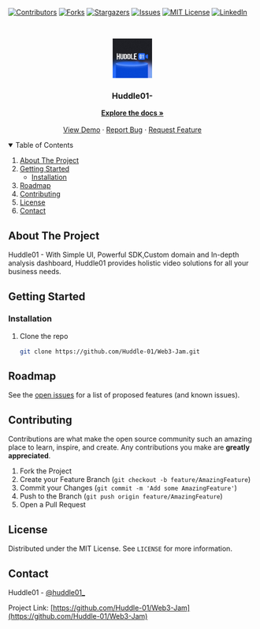 <!--
*** Thanks for checking out the Best-README-Template. If you have a suggestion
*** that would make this better, please fork the repo and create a pull request
*** or simply open an issue with the tag "enhancement".
*** Thanks again! Now go create something AMAZING! :D
-->

<!-- PROJECT SHIELDS -->
<!--
*** I'm using markdown "reference style" links for readability.
*** Reference links are enclosed in brackets [ ] instead of parentheses ( ).
*** See the bottom of this document for the declaration of the reference variables
*** for contributors-url, forks-url, etc. This is an optional, concise syntax you may use.
*** https://www.markdownguide.org/basic-syntax/#reference-style-links
-->

[![Contributors][contributors-shield]][contributors-url]
[![Forks][forks-shield]][forks-url]
[![Stargazers][stars-shield]][stars-url]
[![Issues][issues-shield]][issues-url]
[![MIT License][license-shield]][license-url]
[![LinkedIn][linkedin-shield]][linkedin-url]

<!-- PROJECT LOGO -->
<br />
<p align="center">
  <a href="https://github.com/Huddle-01/Web3-Jam">
    <img src="https://raw.githubusercontent.com/Huddle-01/ETHOnline-2021/master/logo.jpg" alt="Logo" width="80" height="80">
  </a>

  <h3 align="center">Huddle01- </h3>

  <p align="center">
    <a href="https://github.com/Huddle-01/Web3-Jam"><strong>Explore the docs »</strong></a>
    <br />
    <br />
    <a href="https://github.com/Huddle-01/Web3-Jam">View Demo</a>
    ·
    <a href="https://github.com/Huddle-01/Web3-Jam/issues">Report Bug</a>
    ·
    <a href="https://github.com/Huddle-01/Web3-Jam/issues">Request Feature</a>
  </p>
</p>

<!-- TABLE OF CONTENTS -->
<details open="open">
  <summary>Table of Contents</summary>
  <ol>
    <li>
      <a href="#about-the-project">About The Project</a>
    </li>
    <li>
      <a href="#getting-started">Getting Started</a>
      <ul>
        <li><a href="#installation">Installation</a></li>
      </ul>
    </li>
    <li><a href="#roadmap">Roadmap</a></li>
    <li><a href="#contributing">Contributing</a></li>
    <li><a href="#license">License</a></li>
    <li><a href="#contact">Contact</a></li>
  </ol>
</details>

<!-- ABOUT THE PROJECT -->

## About The Project

Huddle01 - With Simple UI, Powerful SDK,Custom domain and In-depth analysis dashboard, Huddle01 provides holistic video solutions for all your business needs.

<!-- ### Built With

This section should list any major frameworks that you built your project using. Leave any add-ons/plugins for the acknowledgements section. Here are a few examples.

- [Bootstrap](https://getbootstrap.com)
- [JQuery](https://jquery.com)
- [Laravel](https://laravel.com) -->

<!-- GETTING STARTED -->

## Getting Started

<!-- ### Prerequisites

This is an example of how to list things you need to use the software and how to install them.

- npm
  ```sh
  npm install npm@latest -g
  ``` -->

### Installation

1. Clone the repo
   ```sh
   git clone https://github.com/Huddle-01/Web3-Jam.git
   ```

<!-- USAGE EXAMPLES -->

<!-- ROADMAP -->

## Roadmap

See the [open issues](https://github.com/Huddle-01/Web3-Jam/issues) for a list of proposed features (and known issues).

<!-- CONTRIBUTING -->

## Contributing

Contributions are what make the open source community such an amazing place to learn, inspire, and create. Any contributions you make are **greatly appreciated**.

1. Fork the Project
2. Create your Feature Branch (`git checkout -b feature/AmazingFeature`)
3. Commit your Changes (`git commit -m 'Add some AmazingFeature'`)
4. Push to the Branch (`git push origin feature/AmazingFeature`)
5. Open a Pull Request

<!-- LICENSE -->

## License

Distributed under the MIT License. See `LICENSE` for more information.

<!-- CONTACT -->

## Contact

Huddle01 - [@huddle01\_](https://twitter.com/Huddle-01)

Project Link: [https://github.com/Huddle-01/Web3-Jam](https://github.com/Huddle-01/Web3-Jam)

<!-- ACKNOWLEDGEMENTS -->

<!-- MARKDOWN LINKS & IMAGES -->
<!-- https://www.markdownguide.org/basic-syntax/#reference-style-links -->

[contributors-shield]: https://img.shields.io/github/contributors/Huddle-01/ETHOnline-2021.svg?style=for-the-badge
[contributors-url]: https://github.com/Huddle-01/Web3-Jam/graphs/contributors
[forks-shield]: https://img.shields.io/github/forks/Huddle-01/ETHOnline-2021.svg?style=for-the-badge
[forks-url]: https://github.com/Huddle-01/Web3-Jam/network/members
[stars-shield]: https://img.shields.io/github/stars/Huddle-01/ETHOnline-2021.svg?style=for-the-badge
[stars-url]: https://github.com/Huddle-01/Web3-Jam/stargazers
[issues-shield]: https://img.shields.io/github/issues/Huddle-01/ETHOnline-2021.svg?style=for-the-badge
[issues-url]: https://github.com/Huddle-01/Web3-Jam/issues
[license-shield]: https://img.shields.io/github/license/Huddle-01/ETHOnline-2021.svg?style=for-the-badge
[license-url]: https://github.com/Huddle-01/Web3-Jam/blob/master/LICENSE.txt
[linkedin-shield]: https://img.shields.io/badge/-LinkedIn-black.svg?style=for-the-badge&logo=linkedin&colorB=555
[linkedin-url]: https://www.linkedin.com/company/huddle-01/
[product-screenshot]: images/screenshot.png

